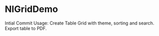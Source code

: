 # NIGridDemo
Intial Commit
Usage:
Create Table Grid with theme, sorting and search.
Export table to PDF.
